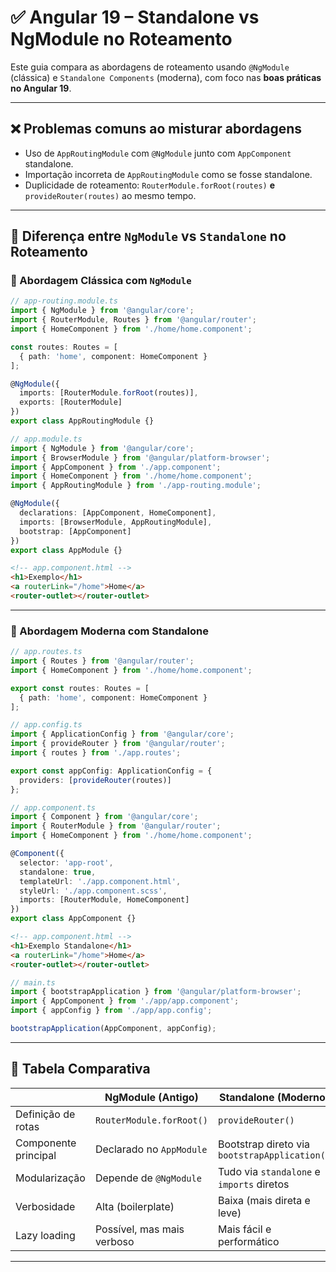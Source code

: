 # ✅ Angular 19 – Standalone vs NgModule no Roteamento

Este guia compara as abordagens de roteamento usando `@NgModule` (clássica) e `Standalone Components` (moderna), com foco nas **boas práticas no Angular 19**.

---

## ❌ Problemas comuns ao misturar abordagens

* Uso de `AppRoutingModule` com `@NgModule` junto com `AppComponent` standalone.
* Importação incorreta de `AppRoutingModule` como se fosse standalone.
* Duplicidade de roteamento: `RouterModule.forRoot(routes)` **e** `provideRouter(routes)` ao mesmo tempo.

---

## 🔁 Diferença entre `NgModule` vs `Standalone` no Roteamento

### 🧱 Abordagem Clássica com `NgModule`

```ts
// app-routing.module.ts
import { NgModule } from '@angular/core';
import { RouterModule, Routes } from '@angular/router';
import { HomeComponent } from './home/home.component';

const routes: Routes = [
  { path: 'home', component: HomeComponent }
];

@NgModule({
  imports: [RouterModule.forRoot(routes)],
  exports: [RouterModule]
})
export class AppRoutingModule {}
```

```ts
// app.module.ts
import { NgModule } from '@angular/core';
import { BrowserModule } from '@angular/platform-browser';
import { AppComponent } from './app.component';
import { HomeComponent } from './home/home.component';
import { AppRoutingModule } from './app-routing.module';

@NgModule({
  declarations: [AppComponent, HomeComponent],
  imports: [BrowserModule, AppRoutingModule],
  bootstrap: [AppComponent]
})
export class AppModule {}
```

```html
<!-- app.component.html -->
<h1>Exemplo</h1>
<a routerLink="/home">Home</a>
<router-outlet></router-outlet>
```

---

### 🧹 Abordagem Moderna com Standalone

```ts
// app.routes.ts
import { Routes } from '@angular/router';
import { HomeComponent } from './home/home.component';

export const routes: Routes = [
  { path: 'home', component: HomeComponent }
];
```

```ts
// app.config.ts
import { ApplicationConfig } from '@angular/core';
import { provideRouter } from '@angular/router';
import { routes } from './app.routes';

export const appConfig: ApplicationConfig = {
  providers: [provideRouter(routes)]
};
```

```ts
// app.component.ts
import { Component } from '@angular/core';
import { RouterModule } from '@angular/router';
import { HomeComponent } from './home/home.component';

@Component({
  selector: 'app-root',
  standalone: true,
  templateUrl: './app.component.html',
  styleUrl: './app.component.scss',
  imports: [RouterModule, HomeComponent]
})
export class AppComponent {}
```

```html
<!-- app.component.html -->
<h1>Exemplo Standalone</h1>
<a routerLink="/home">Home</a>
<router-outlet></router-outlet>
```

```ts
// main.ts
import { bootstrapApplication } from '@angular/platform-browser';
import { AppComponent } from './app/app.component';
import { appConfig } from './app/app.config';

bootstrapApplication(AppComponent, appConfig);
```

---

## 📌 Tabela Comparativa

|                      | **NgModule (Antigo)**      | **Standalone (Moderno)**                      |
| -------------------- | -------------------------- | --------------------------------------------- |
| Definição de rotas   | `RouterModule.forRoot()`   | `provideRouter()`                             |
| Componente principal | Declarado no `AppModule`   | Bootstrap direto via `bootstrapApplication()` |
| Modularização        | Depende de `@NgModule`     | Tudo via `standalone` e `imports` diretos     |
| Verbosidade          | Alta (boilerplate)         | Baixa (mais direta e leve)                    |
| Lazy loading         | Possível, mas mais verboso | Mais fácil e performático                     |

---
